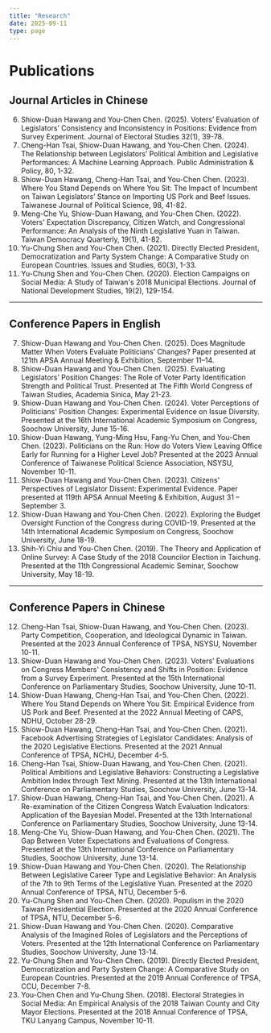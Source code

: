 ```yaml
---
title: "Research"
date: 2025-09-11
type: page
---
```


# Publications

## Journal Articles in Chinese
6. Shiow-Duan Hawang and You-Chen Chen. (2025). Voters’ Evaluation of Legislators’ Consistency and Inconsistency in Positions: Evidence from Survey Experiment. Journal of Electoral Studies 32(1), 39-78.  
5. Cheng-Han Tsai, Shiow-Duan Hawang, and You-Chen Chen. (2024). The Relationship between Legislators’ Political Ambition and Legislative Performances: A Machine Learning Approach. Public Administration & Policy, 80, 1-32.  
4. Shiow-Duan Hawang, Cheng-Han Tsai, and You-Chen Chen. (2023). Where You Stand Depends on Where You Sit: The Impact of Incumbent on Taiwan Legislators’ Stance on Importing US Pork and Beef Issues. Taiwanese Journal of Political Science, 98, 41-82.  
3. Meng-Che Yu, Shiow-Duan Hawang, and You-Chen Chen. (2022). Voters' Expectation Discrepancy, Citizen Watch, and Congressional Performance: An Analysis of the Ninth Legislative Yuan in Taiwan. Taiwan Democracy Quarterly, 19(1), 41-82.  
2. Yu-Chung Shen and You-Chen Chen. (2021). Directly Elected President, Democratization and Party System Change: A Comparative Study on European Countries. Issues and Studies, 60(3), 1-33.  
1. Yu-Chung Shen and You-Chen Chen. (2020). Election Campaigns on Social Media: A Study of Taiwan's 2018 Municipal Elections. Journal of National Development Studies, 19(2), 129-154.  

---

## Conference Papers in English
7. Shiow-Duan Hawang and You-Chen Chen. (2025). Does Magnitude Matter When Voters Evaluate Politicians’ Changes? Paper presented at 121th APSA Annual Meeting & Exhibition, September 11–14.  
6. Shiow-Duan Hawang and You-Chen Chen. (2025). Evaluating Legislators’ Position Changes: The Role of Voter Party Identification Strength and Political Trust. Presented at The Fifth World Congress of Taiwan Studies, Academia Sinica, May 21-23.  
5. Shiow-Duan Hawang and You-Chen Chen. (2024). Voter Perceptions of Politicians' Position Changes: Experimental Evidence on Issue Diversity. Presented at the 16th International Academic Symposium on Congress, Soochow University, June 15-16.  
4. Shiow-Duan Hawang, Yung-Ming Hsu, Fang-Yu Chen, and You-Chen Chen. (2023). Politicians on the Run: How do Voters View Leaving Office Early for Running for a Higher Level Job? Presented at the 2023 Annual Conference of Taiwanese Political Science Association, NSYSU, November 10-11.  
3. Shiow-Duan Hawang and You-Chen Chen. (2023). Citizens' Perspectives of Legislator Dissent: Experimental Evidence. Paper presented at 119th APSA Annual Meeting & Exhibition, August 31 – September 3.  
2. Shiow-Duan Hawang and You-Chen Chen. (2022). Exploring the Budget Oversight Function of the Congress during COVID-19. Presented at the 14th International Academic Symposium on Congress, Soochow University, June 18-19.  
1. Shih-Yi Chiu and You-Chen Chen. (2019). The Theory and Application of Online Survey: A Case Study of the 2018 Councilor Election in Taichung. Presented at the 11th Congressional Academic Seminar, Soochow University, May 18-19.  

---

## Conference Papers in Chinese
12. Cheng-Han Tsai, Shiow-Duan Hawang, and You-Chen Chen. (2023). Party Competition, Cooperation, and Ideological Dynamic in Taiwan. Presented at the 2023 Annual Conference of TPSA, NSYSU, November 10-11.  
11. Shiow-Duan Hawang and You-Chen Chen. (2023). Voters’ Evaluations on Congress Members' Consistency and Shifts in Position: Evidence from a Survey Experiment. Presented at the 15th International Conference on Parliamentary Studies, Soochow University, June 10-11.  
10. Shiow-Duan Hawang, Cheng-Han Tsai, and You-Chen Chen. (2022). Where You Stand Depends on Where You Sit: Empirical Evidence from US Pork and Beef. Presented at the 2022 Annual Meeting of CAPS, NDHU, October 28-29.  
9. Shiow-Duan Hawang, Cheng-Han Tsai, and You-Chen Chen. (2021). Facebook Advertising Strategies of Legislator Candidates: Analysis of the 2020 Legislative Elections. Presented at the 2021 Annual Conference of TPSA, NCHU, December 4-5.  
8. Cheng-Han Tsai, Shiow-Duan Hawang, and You-Chen Chen. (2021). Political Ambitions and Legislative Behaviors: Constructing a Legislative Ambition Index through Text Mining. Presented at the 13th International Conference on Parliamentary Studies, Soochow University, June 13-14.  
7. Shiow-Duan Hawang, Cheng-Han Tsai, and You-Chen Chen. (2021). A Re-examination of the Citizen Congress Watch Evaluation Indicators: Application of the Bayesian Model. Presented at the 13th International Conference on Parliamentary Studies, Soochow University, June 13-14.  
6. Meng-Che Yu, Shiow-Duan Hawang, and You-Chen Chen. (2021). The Gap Between Voter Expectations and Evaluations of Congress. Presented at the 13th International Conference on Parliamentary Studies, Soochow University, June 13-14.  
5. Shiow-Duan Hawang and You-Chen Chen. (2020). The Relationship Between Legislative Career Type and Legislative Behavior: An Analysis of the 7th to 9th Terms of the Legislative Yuan. Presented at the 2020 Annual Conference of TPSA, NTU, December 5-6.  
4. Yu-Chung Shen and You-Chen Chen. (2020). Populism in the 2020 Taiwan Presidential Election. Presented at the 2020 Annual Conference of TPSA, NTU, December 5-6.  
3. Shiow-Duan Hawang and You-Chen Chen. (2020). Comparative Analysis of the Imagined Roles of Legislators and the Perceptions of Voters. Presented at the 12th International Conference on Parliamentary Studies, Soochow University, June 13-14.  
2. Yu-Chung Shen and You-Chen Chen. (2019). Directly Elected President, Democratization and Party System Change: A Comparative Study on European Countries. Presented at the 2019 Annual Conference of TPSA, CCU, December 7-8.  
1. You-Chen Chen and Yu-Chung Shen. (2018). Electoral Strategies in Social Media: An Empirical Analysis of the 2018 Taiwan County and City Mayor Elections. Presented at the 2018 Annual Conference of TPSA, TKU Lanyang Campus, November 10-11.

